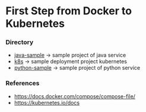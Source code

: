 # First Step from Docker to Kubernetes

### Directory
* [java-sample](./java-sample/README.md) -> sample project of java service 
* [k8s](](./k8s/README.md)) -> sample deployment project kubernetes
* [python-sample](./python-sample/README.md) -> sample project of python service

### References
* https://docs.docker.com/compose/compose-file/
* https://kubernetes.io/docs
